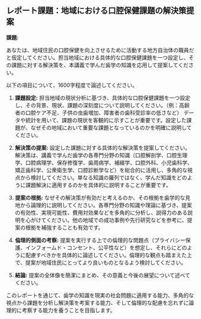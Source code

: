 ## レポート課題：地域における口腔保健課題の解決策提案

**課題:**

あなたは、地域住民の口腔保健を向上させるために活動する地方自治体の職員だと仮定してください。担当地域における具体的な口腔保健課題を一つ設定し、その課題に対する解決策を、本講義で学んだ歯学の知識を応用して提案してください。

以下の項目について、1600字程度で論述してください。

1. **課題設定:** 担当地域の現状分析に基づき、具体的な口腔保健課題を一つ設定し、その背景、現状、課題の深刻度について説明してください。（例：高齢者の口腔ケア不足、子供の虫歯増加、障害者の歯科受診率の低さなど） データや統計を用いて、課題の現状を客観的に示すことが重要です。設定した課題が、なぜその地域において重要な課題となっているのかを明確に説明してください。

2. **解決策の提案:** 設定した課題に対する具体的な解決策を提案してください。解決策は、講義で学んだ歯学の各専門分野の知識（口腔解剖学、口腔生理学、口腔病理学、保存修復学、歯周病学、補綴学、口腔外科、小児歯科学、矯正歯科学、公衆衛生学、口腔診断学など）を総合的に活用し、多角的な視点から検討してください。単なる知識の羅列ではなく、学んだ知識をどのように課題解決に適用するのかを具体的に説明することが重要です。

3. **提案の根拠:** なぜその解決策が有効だと考えるのか、その根拠を歯学的な見地から論理的に説明してください。各専門分野の知識や理論に基づき、提案の有効性、実現可能性、費用対効果などを多角的に分析し、説得力のある説明を心がけてください。他の地域での成功事例や先行研究などを参考に、提案の根拠を補強することも有効です。

4. **倫理的側面の考察:** 提案を実行する上での倫理的な問題点（プライバシー保護、インフォームド・コンセント、公平性など）を想定し、それらにどのように配慮すべきかを具体的に論述してください。倫理的な観点も踏まえた上で、提案が地域住民にとってより良いものとなるよう検討してください。

5. **結論:** 提案の全体像を簡潔にまとめ、その意義と今後の展望について述べてください。


このレポートを通じて、歯学の知識を現実の社会問題に適用する能力、多角的な視点から課題を分析し解決策を考案する能力、そして倫理的な配慮を忘れずに論理的に考察する能力を養うことを目指します。
